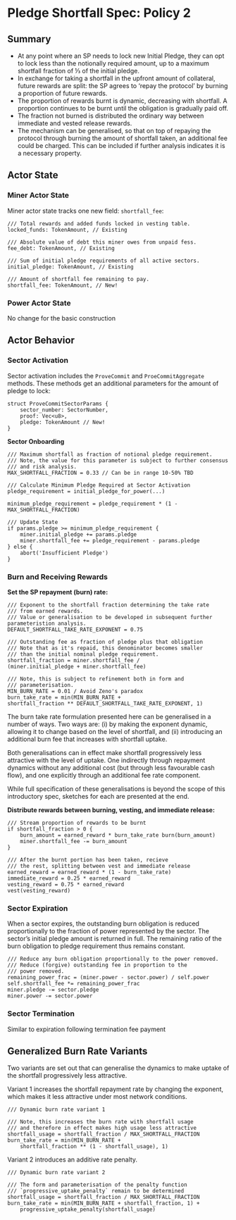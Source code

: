 # Pledge Shortfall Spec: Policy 2

## Summary
- At any point where an SP needs to lock new Initial Pledge, they can opt to lock less than the notionally required amount, up to a maximum shortfall fraction of ⅓ of the initial pledge. 
- In exchange for taking a shortfall in the upfront amount of collateral, future rewards are split: the SP agrees to ‘repay the protocol’ by burning a proportion of future rewards.
- The proportion of rewards burnt is dynamic, decreasing with shortfall. A proportion continues to be burnt until the obligation is gradually paid off. 
- The fraction not burned is distributed the ordinary way between immediate and vested release rewards.
- The mechanism can be generalised, so that on top of repaying the protocol through burning the amount of shortfall taken, an additional fee could be charged. This can be included if further analysis indicates it is a necessary property. 


## Actor State

### Miner Actor State

Miner actor state tracks one new field: `shortfall_fee`: 
```
/// Total rewards and added funds locked in vesting table. 
locked_funds: TokenAmount, // Existing 

/// Absolute value of debt this miner owes from unpaid fess. 
fee_debt: TokenAmount, // Existing

/// Sum of initial pledge requirements of all active sectors. 
initial_pledge: TokenAmount, // Existing

/// Amount of shortfall fee remaining to pay. 
shortfall_fee: TokenAmount, // New!
```

### Power Actor State
No change for the basic construction

## Actor Behavior

### Sector Activation 

Sector activation includes the `ProveCommit` and `ProeCommitAggregate` methods. These methods get an additional parameters for the amount of pledge to lock: 

```
struct ProveCommitSectorParams { 
    sector_number: SectorNumber, 
    proof: Vec<u8>, 
    pledge: TokenAmount // New!
}
```

**Sector Onboarding**
```
/// Maximum shortfall as fraction of notional pledge requirement.
/// Note, the value for this parameter is subject to further consensus 
/// and risk analysis. 
MAX_SHORTFALL_FRACTION = 0.33 // Can be in range 10-50% TBD

/// Calculate Minimum Pledge Required at Sector Activation 
pledge_requirement = initial_pledge_for_power(...)

minimum_pledge_requirement = pledge_requirement * (1 - MAX_SHORTFALL_FRACTION)

/// Update State 
if params.pledge >= minimum_pledge_requirement { 
    miner.initial_pledge += params.pledge 
    miner.shortfall_fee += pledge_requirement - params.pledge
} else {
    abort('Insufficient Pledge')
}
```

### Burn and Receiving Rewards

**Set the SP repayment (burn) rate:** 
```
/// Exponent to the shortfall fraction determining the take rate
/// from earned rewards.
/// Value or generalisation to be developed in subsequent further
parameteristion analysis.
DEFAULT_SHORTFALL_TAKE_RATE_EXPONENT = 0.75

/// Outstanding fee as fraction of pledge plus that obligation
/// Note that as it's repaid, this denominator becomes smaller
/// than the initial nominal pledge requirement.
shortfall_fraction = miner.shortfall_fee / 
(miner.initial_pledge + miner.shortfall_fee)

/// Note, this is subject to refinement both in form and
/// parameterisation.
MIN_BURN_RATE = 0.01 / Avoid Zeno's paradox 
burn_take_rate = min(MIN_BURN_RATE + 
shortfall_fraction ** DEFAULT_SHORTFALL_TAKE_RATE_EXPONENT, 1)
```
The burn take rate formulation presented here can be generalised in a number of ways. Two ways are: (i) by making the exponent dynamic, allowing it to change based on the level of shortfall, and (ii) introducing an additional burn fee that increases with shortfall uptake. 

Both generalisations can in effect make shortfall progressively less attractive with the level of uptake. One indirectly through repayment dynamics without any additional cost (but through less favourable cash flow), and one explicitly through an additional fee rate component. 

While full specification of these generalisations is beyond the scope of this introductory spec, sketches for each are presented at the end.

**Distribute rewards between burning, vesting, and immediate release:**
```
/// Stream proportion of rewards to be burnt
if shortfall_fraction > 0 {
    burn_amount = earned_reward * burn_take_rate burn(burn_amount)
    miner.shortfall_fee -= burn_amount
}

/// After the burnt portion has been taken, recieve
/// the rest, splitting between vest and immediate release
earned_reward = earned_reward * (1 - burn_take_rate)
immediate_reward = 0.25 * earned_reward
vesting_reward = 0.75 * earned_reward
vest(vesting_reward)
```
### Sector Expiration
When a sector expires, the outstanding burn obligation is reduced proportionally to the fraction of power represented by the sector. The sector’s initial pledge amount is returned in full. The remaining ratio of the burn obligation to pledge requirement thus remains constant.
```
/// Reduce any burn obligation proportionally to the power removed.
/// Reduce (forgive) outstanding fee in proportion to the
/// power removed.
remaining_power_frac = (miner.power - sector.power) / self.power
self.shortfall_fee *= remaining_power_frac
miner.pledge -= sector.pledge
miner.power -= sector.power
```

### Sector Termination 
Similar to expiration following termination fee payment

## Generalized Burn Rate Variants
Two variants are set out that can generalise the dynamics to make uptake of the shortfall progressively less attractive. 

Variant 1 increases the shortfall repayment rate by changing the exponent, which makes it less attractive under most network conditions. 
```
/// Dynamic burn rate variant 1

/// Note, this increases the burn rate with shortfall usage
/// and therefore in effect makes high usage less attractive 
shortfall_usage = shortfall_fraction / MAX_SHORTFALL_FRACTION
burn_take_rate = min(MIN_BURN_RATE + 
    shortfall_fraction ** (1 - shortfall_usage), 1)
```
Variant 2 introduces an additive rate penalty.
```
/// Dynamic burn rate variant 2 

/// The form and parameterisation of the penalty function
/// `progressive_uptake_penalty` remain to be determined
shortfall_usage = shortfall_fraction / MAX_SHORTFALL_FRACTION
burn_take_rate = min(MIN_BURN_RATE + shortfall_fraction, 1) +       
    progressive_uptake_penalty(shortfall_usage)
```